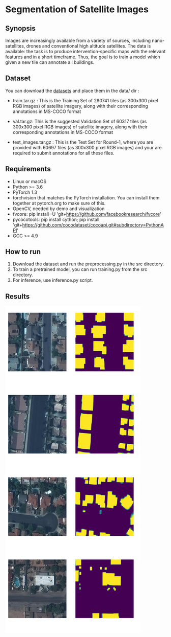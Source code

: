 # Segmentation of Satellite Images 

## Synopsis

Images are increasingly available from a variety of sources, including nano-satellites, drones and conventional high altitude satellites. The data is available: the task is to produce intervention-specific maps with the relevant features and in a short timeframe. Thus, the goal is to train a model which given a new tile can annotate all buildings.

## Dataset

You can download the [datasets](https://www.aicrowd.com/challenges/mapping-challenge#datasets) and place them in the data/ dir :

* train.tar.gz : This is the Training Set of 280741 tiles (as 300x300 pixel RGB images) of satellite imagery, along with their corresponding annotations in MS-COCO format

* val.tar.gz: This is the suggested Validation Set of 60317 tiles (as 300x300 pixel RGB images) of satellite imagery, along with their corresponding annotations in MS-COCO format

* test_images.tar.gz : This is the Test Set for Round-1, where you are provided with 60697 files (as 300x300 pixel RGB images) and your are required to submit annotations for all these files.


## Requirements  

* Linux or macOS  
* Python >= 3.6   
* PyTorch 1.3    
* torchvision that matches the PyTorch installation. You can install them together at pytorch.org to make sure of this.   
* OpenCV, needed by demo and visualization   
* fvcore: pip install -U 'git+https://github.com/facebookresearch/fvcore'   
* pycocotools: pip install cython; pip install 'git+https://github.com/cocodataset/cocoapi.git#subdirectory=PythonAPI'  
* GCC >= 4.9  



## How to run

1. Download the dataset and run the preprocessing.py in the src directory.   
2. To train a pretrained model, you can run training.py from the src directory.    
3. For inference, use inference.py script.

## Results
![Satellite Image and its predicited mask](./img/output.png)
